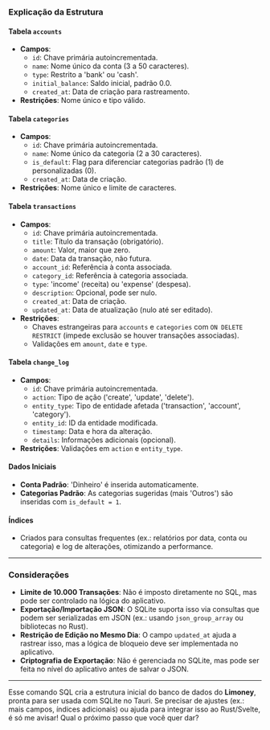 ### Explicação da Estrutura

#### Tabela `accounts`
- **Campos**:
  - `id`: Chave primária autoincrementada.
  - `name`: Nome único da conta (3 a 50 caracteres).
  - `type`: Restrito a 'bank' ou 'cash'.
  - `initial_balance`: Saldo inicial, padrão 0.0.
  - `created_at`: Data de criação para rastreamento.
- **Restrições**: Nome único e tipo válido.

#### Tabela `categories`
- **Campos**:
  - `id`: Chave primária autoincrementada.
  - `name`: Nome único da categoria (2 a 30 caracteres).
  - `is_default`: Flag para diferenciar categorias padrão (1) de personalizadas (0).
  - `created_at`: Data de criação.
- **Restrições**: Nome único e limite de caracteres.

#### Tabela `transactions`
- **Campos**:
  - `id`: Chave primária autoincrementada.
  - `title`: Título da transação (obrigatório).
  - `amount`: Valor, maior que zero.
  - `date`: Data da transação, não futura.
  - `account_id`: Referência à conta associada.
  - `category_id`: Referência à categoria associada.
  - `type`: 'income' (receita) ou 'expense' (despesa).
  - `description`: Opcional, pode ser nulo.
  - `created_at`: Data de criação.
  - `updated_at`: Data de atualização (nulo até ser editado).
- **Restrições**: 
  - Chaves estrangeiras para `accounts` e `categories` com `ON DELETE RESTRICT` (impede exclusão se houver transações associadas).
  - Validações em `amount`, `date` e `type`.

#### Tabela `change_log`
- **Campos**:
  - `id`: Chave primária autoincrementada.
  - `action`: Tipo de ação ('create', 'update', 'delete').
  - `entity_type`: Tipo de entidade afetada ('transaction', 'account', 'category').
  - `entity_id`: ID da entidade modificada.
  - `timestamp`: Data e hora da alteração.
  - `details`: Informações adicionais (opcional).
- **Restrições**: Validações em `action` e `entity_type`.

#### Dados Iniciais
- **Conta Padrão**: 'Dinheiro' é inserida automaticamente.
- **Categorias Padrão**: As categorias sugeridas (mais 'Outros') são inseridas com `is_default = 1`.

#### Índices
- Criados para consultas frequentes (ex.: relatórios por data, conta ou categoria) e log de alterações, otimizando a performance.

---

### Considerações
- **Limite de 10.000 Transações**: Não é imposto diretamente no SQL, mas pode ser controlado na lógica do aplicativo.
- **Exportação/Importação JSON**: O SQLite suporta isso via consultas que podem ser serializadas em JSON (ex.: usando `json_group_array` ou bibliotecas no Rust).
- **Restrição de Edição no Mesmo Dia**: O campo `updated_at` ajuda a rastrear isso, mas a lógica de bloqueio deve ser implementada no aplicativo.
- **Criptografia de Exportação**: Não é gerenciada no SQLite, mas pode ser feita no nível do aplicativo antes de salvar o JSON.

---

Esse comando SQL cria a estrutura inicial do banco de dados do **Limoney**, pronta para ser usada com SQLite no Tauri. Se precisar de ajustes (ex.: mais campos, índices adicionais) ou ajuda para integrar isso ao Rust/Svelte, é só me avisar! Qual o próximo passo que você quer dar?